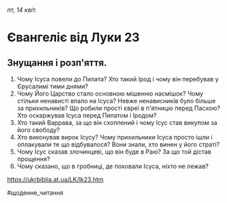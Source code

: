 
_пт, 14 квіт._

# Євангеліє від Луки 23

## Знущання і розп'яття.
1. Чому Ісуса повели до Пилата? Хто такий Ірод і чому він перебував у Єрусалимі тими днями?
2. Чому Його Царство стало основною мішенню насмішок? Чому стільки ненависті впало на Ісуса? Невже ненависників було більше за прихильників? Що робили прості євреї в п'ятницю перед Пасхою? Хто оскаржував Ісуса перед Пилатом і Іродом?
3. Хто такий Варрава, за що він схоплений і чому Ісус став викупом за його свободу?
4. Хто виконував вирок Ісусу? Чому прихильники Ісуса просто ішли і оплакували те що відбувалося? Вони знали, хто винен у його страті?
5. Чому Ісус сказав злочинцеві, що він буде в Раю? За що той дістав прощення?
6. Чому сказано, що в гробниці, де поховали Ісуса, ніхто не лежав?

https://ukrbiblia.at.ua/LK/lk23.htm 

#щоденне_читання
